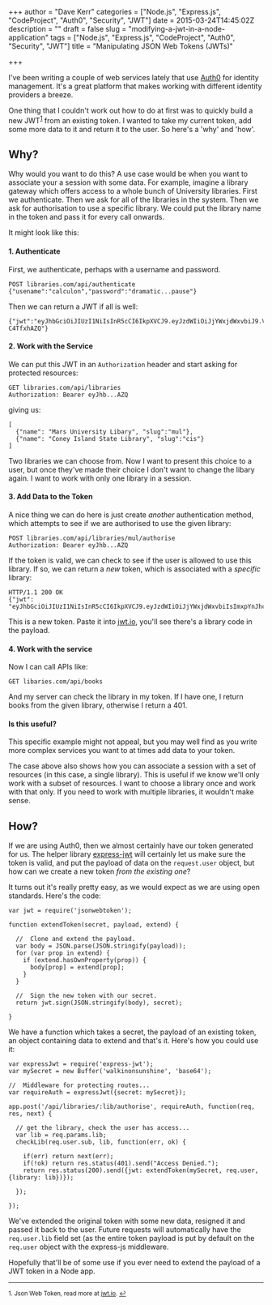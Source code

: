 +++
author = "Dave Kerr"
categories = ["Node.js", "Express.js", "CodeProject", "Auth0", "Security", "JWT"]
date = 2015-03-24T14:45:02Z
description = ""
draft = false
slug = "modifying-a-jwt-in-a-node-application"
tags = ["Node.js", "Express.js", "CodeProject", "Auth0", "Security", "JWT"]
title = "Manipulating JSON Web Tokens (JWTs)"

+++


I've been writing a couple of web services lately that use [Auth0](https://auth0.com/)  for identity management. It's a great platform that makes working with different identity providers a breeze.

One thing that I couldn't work out how to do at first was to quickly build a new JWT<sup><a href="#fn1" id="ref1">1</a></sup> from an existing token. I wanted to take my current token, add some more data to it and return it to the user. So here's a 'why' and 'how'.

## Why?

Why would you want to do this? A use case would be when you want to associate your a session with some data. For example, imagine a library gateway which offers access to a whole bunch of University libraries. First we authenticate. Then we ask for all of the libraries in the system. Then we ask for authorisation to use a specific library. We could put the library name in the token and pass it for every call onwards.

It might look like this:

#### 1. Authenticate

First, we authenticate, perhaps with a username and password.

```
POST libraries.com/api/authenticate
{"usename":"calculon","password":"dramatic...pause"}
```

Then we can return a JWT if all is well:

```
{"jwt":"eyJhbGciOiJIUzI1NiIsInR5cCI6IkpXVCJ9.eyJzdWIiOiJjYWxjdWxvbiJ9.VWkAafAMCxazY7uBlPTJoQwCBdUIy3T1d-C4TfxhAZQ"}
```

#### 2. Work with the Service 

We can put this JWT in an `Authorization` header and start asking for protected resources:

```
GET libraries.com/api/libraries
Authorization: Bearer eyJhb...AZQ
```

giving us:

```
[
  {"name": "Mars University Libary", "slug":"mul"},
  {"name": "Coney Island State Library", "slug":"cis"}
]
```

Two libraries we can choose from. Now I want to present this choice to a user, but once they've made their choice I don't want to change the libary again. I want to work with only one library in a session.

#### 3. Add Data to the Token

A nice thing we can do here is just create *another* authentication method, which attempts to see if we are authorised to use the given library:

```
POST libraries.com/api/libraries/mul/authorise
Authorization: Bearer eyJhb...AZQ
```
If the token is valid, we can check to see if the user is allowed to use this library. If so, we can return a *new* token, which is associated with a *specific* library:

```
HTTP/1.1 200 OK
{"jwt": "eyJhbGciOiJIUzI1NiIsInR5cCI6IkpXVCJ9.eyJzdWIiOiJjYWxjdWxvbiIsImxpYnJhcnkiOiJtdWwifQ.NM2pqRMkIp65u9unZnGIoyxK6v2A18730lPwSMrK93Q"}
```

This is a new token. Paste it into [jwt.io](https://jwt.io), you'll see there's a library code in the payload.

#### 4. Work with the service

Now I can call APIs like:

```
GET libaries.com/api/books
```

And my server can check the library in my token. If I have one, I return books from the given library, otherwise I return a 401.

#### Is this useful?

This specific example might not appeal, but you may well find as you write more complex services you want to at times add data to your token.

The case above also shows how you can associate a session with a set of resources (in this case, a single library). This is useful if we know we'll only work with a subset of resources. I want to choose a library once and work with that only. If you need to work with multiple libraries, it wouldn't make sense.

## How?

If we are using Auth0, then we almost certainly have our token generated for us. The helper library [express-jwt](https://github.com/auth0/express-jwt) will certainly let us make sure the token is valid, and put the payload of data on the `request.user` object, but how can we create a new token *from the existing one*?

It turns out it's really pretty easy, as we would expect as we are using open standards. Here's the code:

```language-javascript
var jwt = require('jsonwebtoken');

function extendToken(secret, payload, extend) {

  //  Clone and extend the payload.
  var body = JSON.parse(JSON.stringify(payload));
  for (var prop in extend) {
    if (extend.hasOwnProperty(prop)) {
      body[prop] = extend[prop];
    }
  }

  //  Sign the new token with our secret.
  return jwt.sign(JSON.stringify(body), secret);

}
```

We have a function which takes a secret, the payload of an existing token, an object containing data to extend and that's it. Here's how you could use it:

```language-javascript
var expressJwt = require('express-jwt');
var mySecret = new Buffer('walkinonsunshine', 'base64');

//  Middleware for protecting routes...
var requireAuth = expressJwt({secret: mySecret});

app.post('/api/libraries/:lib/authorise', requireAuth, function(req, res, next) {

  // get the library, check the user has access...
  var lib = req.params.lib;
  checkLib(req.user.sub, lib, function(err, ok) {

    if(err) return next(err);
    if(!ok) return res.status(401).send("Access Denied."); 
    return res.status(200).send({jwt: extendToken(mySecret, req.user, {library: lib})});
    
  });
  
});
```

We've extended the original token with some new data, resigned it and passed it back to the user. Future requests will automatically have the `req.user.lib` field set (as the entire token payload is put by default on the `req.user` object with the express-js middleware.

Hopefully that'll be of some use if you ever need to extend the payload of a JWT token in a Node app.

-----------------

<sup id="fn1">1. Json Web Token, read more at [jwt.io](http://jwt.io/). <a href="#ref1">↩</a></sup>

